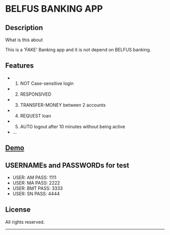 # BELFUS BANKING APP

## Description

What is this about

  This is a 'FAKE' Banking app and it is not depend on BELFUS banking.

## Features

* 1) NOT Case-sensitive login
* 2) RESPONSIVED
* 3) TRANSFER-MONEY between 2 accounts
* 4) REQUEST loan
* 5) AUTO logout after 10 minutes without being active
* ...


## [Demo](https://belfius-banking.netlify.app/)

## USERNAMEs and PASSWORDs for test

* USER: AM  PASS: 1111 
* USER: MA  PASS: 2222
* USER: BMT PASS: 3333
* USER: SN  PASS: 4444

## License

All rights reserved.

---
